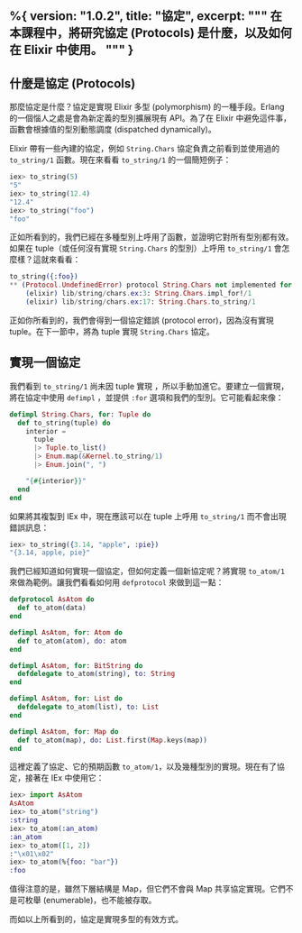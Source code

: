 %{
  version: "1.0.2",
  title: "協定",
  excerpt: """
  在本課程中，將研究協定 (Protocols) 是什麼，以及如何在 Elixir 中使用。
  """
}
---

## 什麼是協定 (Protocols)

那麼協定是什麼？協定是實現 Elixir 多型 (polymorphism) 的一種手段。Erlang 的一個惱人之處是會為新定義的型別擴展現有 API。為了在 Elixir 中避免這件事，函數會根據值的型別動態調度 (dispatched dynamically)。

Elixir 帶有一些內建的協定，例如 `String.Chars` 協定負責之前看到並使用過的 `to_string/1` 函數。現在來看看 `to_string/1` 的一個簡短例子：

```elixir
iex> to_string(5)
"5"
iex> to_string(12.4)
"12.4"
iex> to_string("foo")
"foo"
```

正如所看到的，我們已經在多種型別上呼用了函數，並證明它對所有型別都有效。如果在 tuple（或任何沒有實現 `String.Chars` 的型別）上呼用 `to_string/1` 會怎麼樣？這就來看看：

```elixir
to_string({:foo})
** (Protocol.UndefinedError) protocol String.Chars not implemented for {:foo}
    (elixir) lib/string/chars.ex:3: String.Chars.impl_for!/1
    (elixir) lib/string/chars.ex:17: String.Chars.to_string/1
```

正如你所看到的，我們會得到一個協定錯誤 (protocol error)，因為沒有實現 tuple。在下一節中，將為 tuple 實現 `String.Chars` 協定。

## 實現一個協定

我們看到 `to_string/1` 尚未因 tuple 實現 ，所以手動加進它。要建立一個實現，將在協定中使用 `defimpl` ，並提供 `:for` 選項和我們的型別。它可能看起來像：

```elixir
defimpl String.Chars, for: Tuple do
  def to_string(tuple) do
    interior =
      tuple
      |> Tuple.to_list()
      |> Enum.map(&Kernel.to_string/1)
      |> Enum.join(", ")

    "{#{interior}}"
  end
end
```

如果將其複製到 IEx 中，現在應該可以在 tuple 上呼用 `to_string/1` 而不會出現錯誤訊息：

```elixir
iex> to_string({3.14, "apple", :pie})
"{3.14, apple, pie}"
```

我們已經知道如何實現一個協定，但如何定義一個新協定呢？將實現 `to_atom/1` 來做為範例。讓我們看看如何用 `defprotocol` 來做到這一點：

```elixir
defprotocol AsAtom do
  def to_atom(data)
end

defimpl AsAtom, for: Atom do
  def to_atom(atom), do: atom
end

defimpl AsAtom, for: BitString do
  defdelegate to_atom(string), to: String
end

defimpl AsAtom, for: List do
  defdelegate to_atom(list), to: List
end

defimpl AsAtom, for: Map do
  def to_atom(map), do: List.first(Map.keys(map))
end
```

這裡定義了協定、它的預期函數 `to_atom/1`，以及幾種型別的實現。現在有了協定，接著在 IEx 中使用它：

```elixir
iex> import AsAtom
AsAtom
iex> to_atom("string")
:string
iex> to_atom(:an_atom)
:an_atom
iex> to_atom([1, 2])
:"\x01\x02"
iex> to_atom(%{foo: "bar"})
:foo
```

值得注意的是，雖然下層結構是 Map，但它們不會與 Map 共享協定實現。它們不是可枚舉 (enumerable)，也不能被存取。

而如以上所看到的，協定是實現多型的有效方式。
